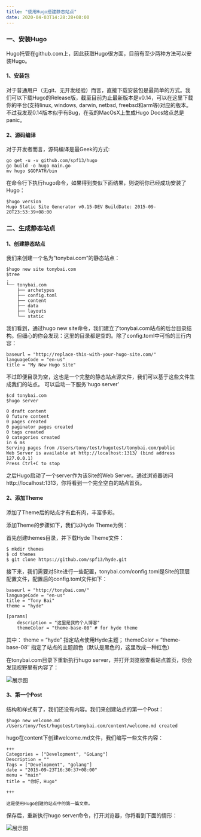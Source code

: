 ```yaml
---
title: "使用Hugo搭建静态站点"
date: 2020-04-03T14:28:28+08:00
---
```


### 一、安装Hugo

Hugo托管在github.com上，因此获取Hugo很方面，目前有至少两种方法可以安装Hugo。


#### 1、安装包
对于普通用户（无git、无开发经验）而言，直接下载安装包是最简单的方式。我们可以下载Hugo的Release版，截至目前为止最新版本是v0.14，可以在这里下载你的平台(支持linux, windows, darwin, netbsd, freebsd和arm等)对应的版本。不过我发现0.14版本似乎有Bug，在我的MacOsX上生成Hugo Docs站点总是panic。

#### 2、源码编译
对于开发者而言，源码编译是最Geek的方式:

```
go get -u -v github.com/spf13/hugo
go build -o hugo main.go
mv hugo $GOPATH/bin

```

在命令行下执行hugo命令，如果得到类似下面结果，则说明你已经成功安装了Hugo：
```
$hugo version
Hugo Static Site Generator v0.15-DEV BuildDate: 2015-09-20T23:53:39+08:00
```

### 二、生成静态站点
#### 1、创建静态站点
我们来创建一个名为”tonybai.com”的静态站点：
```
$hugo new site tonybai.com
$tree
.
└── tonybai.com
    ├── archetypes
    ├── config.toml
    ├── content
    ├── data
    ├── layouts
    └── static
```

我们看到，通过hugo new site命令，我们建立了tonybai.com站点的后台目录结构。但细心的你会发现：这里的目录都是空的。除了config.toml中可怜的三行内容：

```
baseurl = "http://replace-this-with-your-hugo-site.com/"
languageCode = "en-us"
title = "My New Hugo Site"
```
不过即便目录为空，这也是一个完整的静态站点源文件，我们可以基于这些文件生成我们的站点。 可以启动一下服务'hugo server'

```
$cd tonybai.com
$hugo server

0 draft content
0 future content
0 pages created
0 paginator pages created
0 tags created
0 categories created
in 6 ms
Serving pages from /Users/tony/test/hugotest/tonybai.com/public
Web Server is available at http://localhost:1313/ (bind address 127.0.0.1)
Press Ctrl+C to stop
```

之后Hugo启动了一个server作为该Site的Web Server。通过浏览器访问http://localhost:1313，你将看到一个完全空白的站点首页。

#### 2、添加Theme
添加了Theme后的站点才有血有肉，丰富多彩。

添加Theme的步骤如下，我们以Hyde Theme为例：

首先创建themes目录，并下载Hyde Theme文件：

```
$ mkdir themes
$ cd themes
$ git clone https://github.com/spf13/hyde.git
```
接下来，我们需要对Site进行一些配置，tonybai.com/config.toml是Site的顶层配置文件，配置后的config.toml文件如下：
```
baseurl = "http://tonybai.com/"
languageCode = "en-us"
title = "Tony Bai"
theme = "hyde"

[params]
    description = "这里是我的个人博客"
    themeColor = "theme-base-08" # for hyde theme
```
其中：
theme = “hyde” 指定站点使用Hyde主题；
themeColor = “theme-base-08″ 指定了站点的主题颜色（默认是黑色的，这里改成一种红色）

在tonybai.com目录下重新执行hugo server，并打开浏览器查看站点首页，你会发现视野里有内容了：

![展示图](/hugoblog/boke.jpg)

#### 3、第一个Post
结构和样式有了，我们还没有内容。我们来创建站点的第一个Post：

```
$hugo new welcome.md
/Users/tony/Test/hugotest/tonybai.com/content/welcome.md created
```
hugo在content下创建welcome.md文件，我们编写一些文件内容：

```
+++
Categories = ["Development", "GoLang"]
Description = ""
Tags = ["Development", "golang"]
date = "2015-09-23T16:30:37+08:00"
menu = "main"
title = "你好，Hugo"

+++

这是使用Hugo创建的站点中的第一篇文章。
```
保存后，重新执行hugo server命令，打开浏览器，你将看到下面的情形：

![展示图](/hugoblog/lct.jpg)